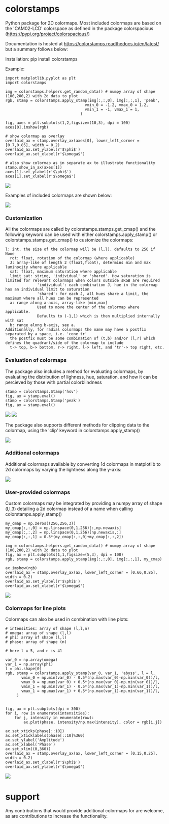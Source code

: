 # colorstamps

Python package for 2D colormaps. 
Most included colormaps are based on the 'CAM02-LCD' colorspace as defined in the package colorspacious (https://pypi.org/project/colorspacious/)

Documentation is hosted at https://colorstamps.readthedocs.io/en/latest/ but a summary follows below:


Installation:
pip install colorstamps

Example:
```
import matplotlib.pyplot as plt
import colorstamps

img = colorstamps.helpers.get_random_data() # numpy array of shape (100,200,2) with 2d data to plot    
rgb, stamp = colorstamps.apply_stamp(img[:,:,0], img[:,:,1], 'peak',
                                   vmin_0 = -1.2, vmax_0 = 1.2,
                                   vmin_1 = -1, vmax_1 = 1,
                                 )

fig, axes = plt.subplots(1,2,figsize=(10,3), dpi = 100)    
axes[0].imshow(rgb)

# show colormap as overlay
overlaid_ax = stamp.overlay_ax(axes[0], lower_left_corner = [0.7,0.85], width = 0.2)
overlaid_ax.set_ylabel(r'$\phi$')
overlaid_ax.set_xlabel(r'$\omega$')

# also show colormap as in separate ax to illustrate functionality
stamp.show_in_ax(axes[1])
axes[1].set_ylabel(r'$\phi$')
axes[1].set_xlabel(r'$\omega$')
```


![](docs/source/images/example0.png?raw=true)

Examples of included colormaps are shown below:

![](docs/source/images/colormaps.png?raw=true)
### Customization
All the colormaps are called by colorstamps.stamps.get_cmap() and the following keyword can be used with either colorstamps.apply_stamp() or colorstamps.stamps.get_cmap() to customize the colormaps:
```
l: int, the size of the colormap will be (l,l), defaults to 256 if None
  rot: float, rotation of the colormap (where applicable)
  J: array-like of length 2 (float,float), determins min and max luminocity where applicable
  sat: float, maximum saturation where applicable
  limit_sat: string, 'individual' or 'shared'. How saturation is limited for relevant colormaps when colors outside sRGB are required
              'individual': each combination J, hue in the colormap has an individual limit to saturation
              'shared': for each J, all hues share a limit, the maximum where all hues can be represented
  a: range along a-axis, array-like [min,max]
              Used to move the center of the colormap where applicable.
              Defaults to (-1,1) which is then multiplied internally with sat
  b: range along b-axis, see a.
Additionally, for radial colormaps the name may have a postfix separated by a space, i.e. 'cone tr'
  the postfix must be some combination of (t,b) and/or (l,r) which defines the quadrant/side of the colormap to include
  t-> top, b-> bottom, r-> right, l-> left, and 'tr'-> top right, etc.
```

### Evaluation of colormaps

The package also includes a method for evaluating colormaps, by evaluating the distribution of lighness, hue, saturation, 
and how it can be percieved by those with partial colorblindness
```
stamp = colorstamps.Stamp('hsv')
fig, ax = stamp.eval()
stamp = colorstamps.Stamp('peak')
fig, ax = stamp.eval()
```
![](docs/source/images/eval_hsv.png?raw=true)
![](docs/source/images/eval_peak.png?raw=true)

The package also supports different methods for clipping data to the colormap, using the 'clip' keyword in colorstamps.apply_stamp()

![](docs/source/images/point_outside_colormap.png?raw=true)

### Additional colormaps

Additional colormaps available by converting 1d colormaps in matplotlib to 2d colormaps by varying the lightness along the y-axis:

![](docs/source/images/mpl_colormaps.png?raw=true)

### User-provided colormaps
Custom colormaps may be integrated by providing a numpy array of shape (l,l,3) detailing a 2d colormap instead of a name when calling  colorstamps.apply_stamp()
```
my_cmap = np.zeros((256,256,3))
my_cmap[:,:,0] = np.linspace(0,1,256)[:,np.newaxis]
my_cmap[:,:,2] = np.linspace(0,1,256)[np.newaxis,:]
my_cmap[:,:,1] = 0.5*(my_cmap[:,:,0]+my_cmap[:,:,2])

img = colorstamps.helpers.get_random_data() # numpy array of shape (100,200,2) with 2d data to plot    
fig, ax = plt.subplots(1,1,figsize=(5,3), dpi = 100)    
rgb, stamp = colorstamps.apply_stamp(img[:,:,0], img[:,:,1], my_cmap)

ax.imshow(rgb)
overlaid_ax = stamp.overlay_ax(ax, lower_left_corner = [0.66,0.85], width = 0.2)
overlaid_ax.set_ylabel(r'$\phi$')
overlaid_ax.set_xlabel(r'$\omega$')
```
![](docs/source/images/custom_cmap.png?raw=true)

### Colormaps for line plots
Colormaps can also be used in combination with line plots:
```
# intensities: array of shape (l,l,n)
# omega: array of shape (l,l)
# phi: array of shape (l,l)
# phase: array of shape (n)

# here l = 5, and n is 41

var_0 = np.array(omega)
var_1 = np.array(phi)
l = phi.shape[0]
rgb, stamp = colorstamps.apply_stamp(var_0, var_1, 'abyss', l = l,
	   vmin_0 = np.min(var_0) - 0.5*(np.max(var_0)-np.min(var_0))/l, 
	   vmax_0 = np.max(var_0) + 0.5*(np.max(var_0)-np.min(var_0))/l,
	   vmin_1 = np.min(var_1) - 0.5*(np.max(var_1)-np.min(var_1))/l, 
	   vmax_1 = np.max(var_1) + 0.5*(np.max(var_1)-np.min(var_1))/l,
	 )


fig, ax = plt.subplots(dpi = 300)
for i, row in enumerate(intensities):
    for j, intensity in enumerate(row):
	    ax.plot(phase, intensity/np.max(intensity), color = rgb[i,j])
	    
ax.set_xticks(phase[::10])
ax.set_xticklabels(phase[::10]%360)
ax.set_ylabel('Amplitude')
ax.set_xlabel('Phase')
ax.set_xlim((0,360))
overlaid_ax = stamp.overlay_ax(ax, lower_left_corner = [0.15,0.25], width = 0.2)
overlaid_ax.set_xlabel(r'$\phi$')
overlaid_ax.set_ylabel(r'$\omega$')
```
![](docs/source/images/line_plot.png?raw=true)

# support
Any contributions that would provide additional colormaps for are welcome, as are contributions to increase the functionality.
